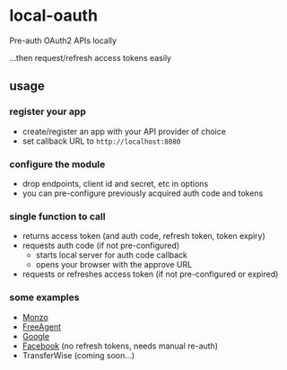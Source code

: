 # local-oauth

Pre-auth OAuth2 APIs locally

...then request/refresh access tokens easily

## usage

### register your app
* create/register an app with your API provider of choice
* set callback URL to `http://localhost:8080`

### configure the module

* drop endpoints, client id and secret, etc in options
* you can pre-configure previously acquired auth code and tokens

### single function to call

* returns access token (and auth code, refresh token, token expiry)
* requests auth code (if not pre-configured)
    * starts local server for auth code callback
    * opens your browser with the approve URL
* requests or refreshes access token (if not pre-configured or expired)

### some examples

* [Monzo](examples/monzo.js)
* [FreeAgent](examples/freeagent.js)
* [Google](examples/google.js)
* [Facebook](examples/facebook.js) (no refresh tokens, needs manual re-auth)
* TransferWise (coming soon...)
